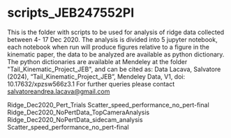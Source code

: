 # scripts_JEB247552PI
This is the folder with scripts to be used for analysis of ridge data collected between 4- 17 Dec 2020. The analysis is divided into 5 jupyter notebook, each notebook when run will produce figures relative to a figure in the kinematic paper, the data to be analyzed are available as python dictionary. The python dictionaries are available at Mendeley at the folder "Tail_Kinematic_Project_JEB", and can be cited as: Data Lacava, Salvatore (2024), “Tail_Kinematic_Project_JEB”, Mendeley Data, V1, doi: 10.17632/xpzsw566z3.1 For further queries please contact salvatoreandrea.lacava@gmail.com

Ridge_Dec2020_Pert_Trials
Scatter_speed_performance_no_pert-final
Ridge_Dec2020_NoPertData_TopCameraAnalysis
Ridge_Dec2020_NoPertData_sidecam_analysis
Scatter_speed_performance_no_pert-final
